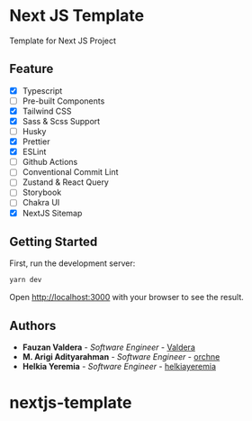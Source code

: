 # Next JS Template

Template for Next JS Project

## Feature

- [x] Typescript
- [ ] Pre-built Components
- [x] Tailwind CSS
- [x] Sass & Scss Support
- [ ] Husky
- [x] Prettier
- [x] ESLint
- [ ] Github Actions
- [ ] Conventional Commit Lint
- [ ] Zustand & React Query
- [ ] Storybook
- [ ] Chakra UI
- [x] NextJS Sitemap

## Getting Started

First, run the development server:

```bash
yarn dev
```

Open [http://localhost:3000](http://localhost:3000) with your browser to see the result.

## Authors

- **Fauzan Valdera** - _Software Engineer_ - [Valdera](https://github.com/Valdera)
- **M. Arigi Adityarahman** - _Software Engineer_ - [orchne](https://github.com/orchne)
- **Helkia Yeremia** - _Software Engineer_ - [helkiayeremia](https://github.com/helkiayeremia)
# nextjs-template

